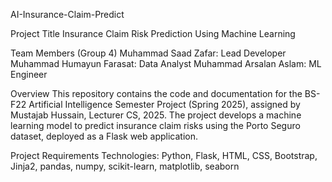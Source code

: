 AI-Insurance-Claim-Predict

Project Title
Insurance Claim Risk Prediction Using Machine Learning

Team Members (Group 4)
Muhammad Saad Zafar: Lead Developer
Muhammad Humayun Farasat: Data Analyst
Muhammad Arsalan Aslam: ML Engineer

Overview
This repository contains the code and documentation for the BS-F22 Artificial Intelligence Semester Project (Spring 2025), assigned by Mustajab Hussain, Lecturer CS, 2025. The project develops a machine learning model to predict insurance claim risks using the Porto Seguro dataset, deployed as a Flask web application.

Project Requirements
Technologies: Python, Flask, HTML, CSS, Bootstrap, Jinja2, pandas, numpy, scikit-learn, matplotlib, seaborn

